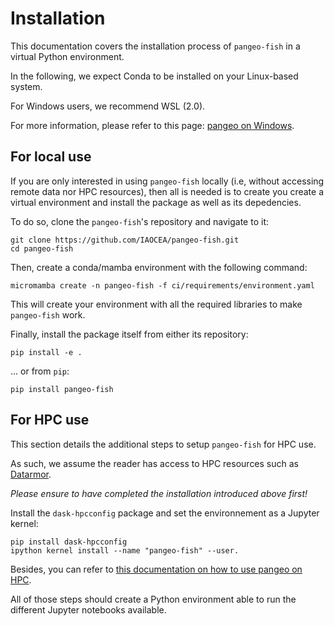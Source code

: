 # Installation

This documentation covers the installation process of `pangeo-fish` in a virtual Python environment.

In the following, we expect Conda to be installed on your Linux-based system.

For Windows users, we recommend WSL (2.0).

For more information, please refer to this page: [pangeo on Windows](https://gitlab.ifremer.fr/diam/Pangeo-on-Windows).

## For local use

If you are only interested in using `pangeo-fish` locally (i.e, without accessing remote data nor HPC resources), then all is needed is to create you create a virtual environment and install the package as well as its depedencies.

To do so, clone the `pangeo-fish`'s repository and navigate to it:

```console
git clone https://github.com/IAOCEA/pangeo-fish.git
cd pangeo-fish
```

Then, create a conda/mamba environment with the following command:

```console
micromamba create -n pangeo-fish -f ci/requirements/environment.yaml
```

This will create your environment with all the required libraries to make `pangeo-fish` work.

Finally, install the package itself from either its repository:
```console
pip install -e .
```
... or from `pip`:
```console
pip install pangeo-fish
```

## For HPC use

This section details the additional steps to setup `pangeo-fish` for HPC use.

As such, we assume the reader has access to HPC resources such as [Datarmor](https://www.ifremer.fr/fr/infrastructures-de-recherche/le-supercalculateur-datarmor).

_Please ensure to have completed the installation introduced above first!_

Install the `dask-hpcconfig` package and set the environnement as a Jupyter kernel:

```console
pip install dask-hpcconfig
ipython kernel install --name "pangeo-fish" --user.
```

Besides, you can refer to [this documentation on how to use pangeo on HPC](https://gitlab.ifremer.fr/diam/pangeo_on_HPC).

All of those steps should create a Python environment able to run the different Jupyter notebooks available.